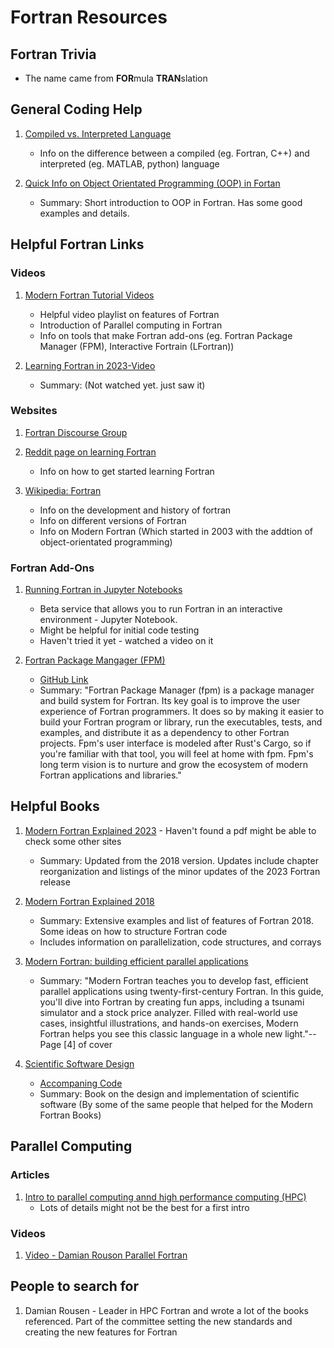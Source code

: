 # Fortran Resources

## Fortran Trivia
* The name came from **FOR**mula **TRAN**slation
  
## General Coding Help

1) [Compiled vs. Interpreted Language](https://www.geeksforgeeks.org/difference-between-compiled-and-interpreted-language/)
   * Info on the difference between a compiled (eg. Fortran, C++) and interpreted (eg. MATLAB, python) language

2) [Quick Info on Object Orientated Programming (OOP) in Fortan](https://www.math.fsu.edu/~dmandel/Fortran/Chap6.pdf)
   * Summary: Short introduction to OOP in Fortran. Has some good examples and details.
<!-------------------------- End of Coding Help--------------------------->


## Helpful Fortran Links

### Videos
1) [Modern Fortran Tutorial Videos](https://www.youtube.com/watch?v=05N6PecJw-E&list=PLOU8LxhyFylLS298Sea2-gYvO5Lj8HZsP)
    * Helpful video playlist on features of Fortran 
    * Introduction of Parallel computing in Fortran
    * Info on tools that make Fortran add-ons (eg. Fortran Package Manager (FPM), Interactive Fortrain (LFortran))
  
2)  [Learning Fortran in 2023-Video](https://www.youtube.com/watch?v=PvUQndB8R9s)
    * Summary: (Not watched yet. just saw it)
  
### Websites
1) [Fortran Discourse Group](https://fortran-lang.discourse.group/)

2) [Reddit page on learning Fortran](https://www.reddit.com/r/fortran/comments/utkjf8/resources_for_getting_good_at_fortran/)
   * Info on how to get started learning Fortran
  
3) [Wikipedia: Fortran](https://en.wikipedia.org/wiki/Fortran)
   * Info on the development and history of fortran
   * Info on different versions of Fortran 
   * Info on Modern Fortran (Which started in 2003 with the addtion of object-orientated programming)

### Fortran Add-Ons
1) [Running Fortran in Jupyter Notebooks](https://lfortran.org/)
   * Beta service that allows you to run Fortran in an interactive environment - Jupyter Notebook.
   * Might be helpful for initial code testing
   * Haven't tried it yet - watched a video on it

2) [Fortran Package Mangager (FPM)](https://fpm.fortran-lang.org/)
    * [GitHub Link](https://github.com/fortran-lang/fpm)
    * Summary: "Fortran Package Manager (fpm) is a package manager and build system for Fortran. Its key goal is to improve the user experience of Fortran programmers. It does so by making it easier to build your Fortran program or library, run the executables, tests, and examples, and distribute it as a dependency to other Fortran projects. Fpm's user interface is modeled after Rust's Cargo, so if you're familiar with that tool, you will feel at home with fpm. Fpm's long term vision is to nurture and grow the ecosystem of modern Fortran applications and libraries."

<!-------------------------- End of Fortran Links ------------------------>


## Helpful Books

1) [Modern Fortran Explained 2023](https://global.oup.com/academic/product/modern-fortran-explained-9780198876588?q=Fortran%202023&lang=en&cc=de) - Haven't found a pdf might be able to check some other sites
   * Summary: Updated from the 2018 version. Updates include chapter reorganization and listings of the  minor  updates of the 2023 Fortran release
   
2) [Modern Fortran Explained 2018](https://www.amazon.com/Modern-Fortran-Explained-Incorporating-Mathematics/dp/0198811888#customerReviews)
   * Summary: Extensive examples and list of features of Fortran 2018. Some ideas on how to structure Fortran code
   * Includes information on parallelization, code structures, and corrays

3) [Modern Fortran: building efficient  parallel applications](https://www.manning.com/books/modern-fortran)
   * Summary: "Modern Fortran teaches you to develop fast, efficient parallel applications using twenty-first-century Fortran. In this guide, you'll dive into Fortran by creating fun apps, including a tsunami simulator and a stock price analyzer. Filled with real-world use cases, insightful illustrations, and hands-on exercises, Modern Fortran helps you see this classic language in a whole new light."-- Page [4] of cover
  
4) [Scientific Software Design](https://www.cambridge.org/core/books/scientific-software-design/CD0A2BA986E335E95D7FC91CF39BA30E)
   
   * [Accompaning Code](https://github.com/sourceryinstitute/Scientific-Software-Design)
   * Summary: Book on the design and implementation of scientific software (By some of the same people that helped for the Modern Fortran Books)

<!--------------------------- End of Books ------------------------------->

## Parallel Computing

### Articles
1) [Intro to parallel computing annd high performance computing (HPC)](https://hpc.llnl.gov/documentation/tutorials/introduction-parallel-computing-tutorial)
    * Lots of details might not be the best for a first intro

### Videos
1) [Video - Damian Rouson Parallel Fortran](https://www.youtube.com/watch?v=IWHRuJ7D70I)


<!-------------------------- End of Parallel Computing ------------------->


## People to search for

1) Damian Rousen - Leader in HPC Fortran and wrote a lot of the books referenced. Part of the committee setting  the new standards and creating the new features for Fortran

<!-------------------------- End of People Search ----------------------->